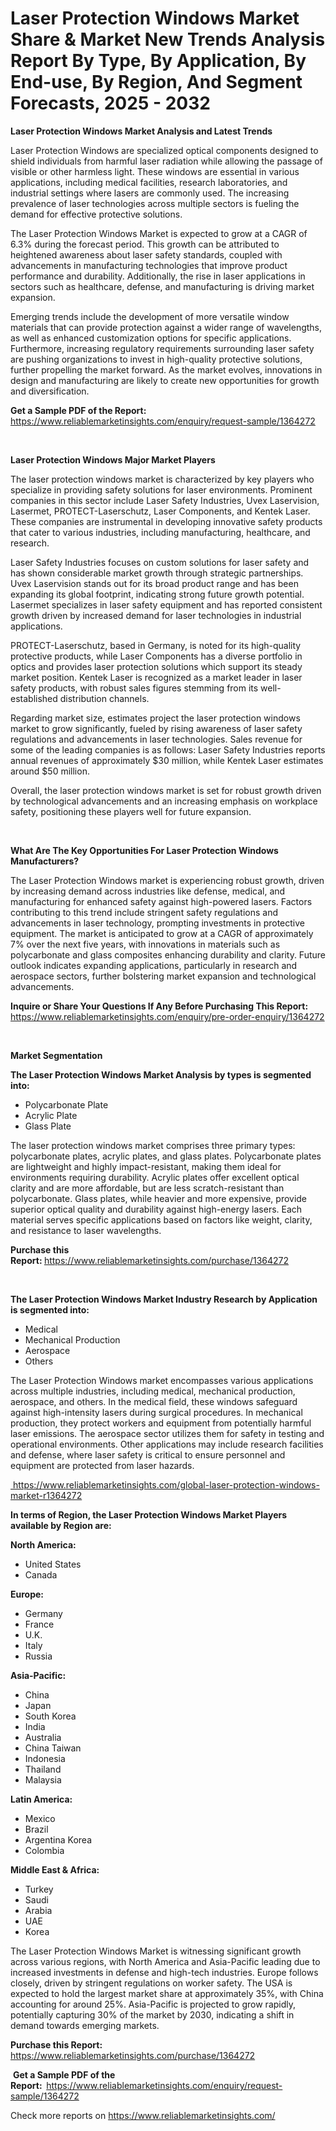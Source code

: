 <p><h1>Laser Protection Windows Market Share & Market New Trends Analysis Report By Type, By Application, By End-use, By Region, And Segment Forecasts, 2025 - 2032</h1></p><p><strong>Laser Protection Windows Market Analysis and Latest Trends</strong></p>
<p><p>Laser Protection Windows are specialized optical components designed to shield individuals from harmful laser radiation while allowing the passage of visible or other harmless light. These windows are essential in various applications, including medical facilities, research laboratories, and industrial settings where lasers are commonly used. The increasing prevalence of laser technologies across multiple sectors is fueling the demand for effective protective solutions.</p><p>The Laser Protection Windows Market is expected to grow at a CAGR of 6.3% during the forecast period. This growth can be attributed to heightened awareness about laser safety standards, coupled with advancements in manufacturing technologies that improve product performance and durability. Additionally, the rise in laser applications in sectors such as healthcare, defense, and manufacturing is driving market expansion. </p><p>Emerging trends include the development of more versatile window materials that can provide protection against a wider range of wavelengths, as well as enhanced customization options for specific applications. Furthermore, increasing regulatory requirements surrounding laser safety are pushing organizations to invest in high-quality protective solutions, further propelling the market forward. As the market evolves, innovations in design and manufacturing are likely to create new opportunities for growth and diversification.</p></p>
<p><strong>Get a Sample PDF of the Report:&nbsp;</strong> <a href="https://www.reliablemarketinsights.com/enquiry/request-sample/1364272?utm_campaign=2981&utm_medium=2&utm_source=Github&utm_content=ia&utm_term=03042025&utm_id=laser-protection-windows">https://www.reliablemarketinsights.com/enquiry/request-sample/1364272</a></p>
<p>&nbsp;</p>
<p><strong>Laser Protection Windows Major Market Players</strong></p>
<p><p>The laser protection windows market is characterized by key players who specialize in providing safety solutions for laser environments. Prominent companies in this sector include Laser Safety Industries, Uvex Laservision, Lasermet, PROTECT-Laserschutz, Laser Components, and Kentek Laser. These companies are instrumental in developing innovative safety products that cater to various industries, including manufacturing, healthcare, and research.</p><p>Laser Safety Industries focuses on custom solutions for laser safety and has shown considerable market growth through strategic partnerships. Uvex Laservision stands out for its broad product range and has been expanding its global footprint, indicating strong future growth potential. Lasermet specializes in laser safety equipment and has reported consistent growth driven by increased demand for laser technologies in industrial applications.</p><p>PROTECT-Laserschutz, based in Germany, is noted for its high-quality protective products, while Laser Components has a diverse portfolio in optics and provides laser protection solutions which support its steady market position. Kentek Laser is recognized as a market leader in laser safety products, with robust sales figures stemming from its well-established distribution channels.</p><p>Regarding market size, estimates project the laser protection windows market to grow significantly, fueled by rising awareness of laser safety regulations and advancements in laser technologies. Sales revenue for some of the leading companies is as follows: Laser Safety Industries reports annual revenues of approximately $30 million, while Kentek Laser estimates around $50 million.</p><p>Overall, the laser protection windows market is set for robust growth driven by technological advancements and an increasing emphasis on workplace safety, positioning these players well for future expansion.</p></p>
<p>&nbsp;</p>
<p><strong>What Are The Key Opportunities For Laser Protection Windows Manufacturers?</strong></p>
<p><p>The Laser Protection Windows market is experiencing robust growth, driven by increasing demand across industries like defense, medical, and manufacturing for enhanced safety against high-powered lasers. Factors contributing to this trend include stringent safety regulations and advancements in laser technology, prompting investments in protective equipment. The market is anticipated to grow at a CAGR of approximately 7% over the next five years, with innovations in materials such as polycarbonate and glass composites enhancing durability and clarity. Future outlook indicates expanding applications, particularly in research and aerospace sectors, further bolstering market expansion and technological advancements.</p></p>
<p><strong>Inquire or Share Your Questions If Any Before Purchasing This Report:</strong> <a href="https://www.reliablemarketinsights.com/enquiry/pre-order-enquiry/1364272?utm_campaign=2981&utm_medium=2&utm_source=Github&utm_content=ia&utm_term=03042025&utm_id=laser-protection-windows">https://www.reliablemarketinsights.com/enquiry/pre-order-enquiry/1364272</a></p>
<p>&nbsp;</p>
<p><strong>Market Segmentation</strong></p>
<p><strong>The Laser Protection Windows Market Analysis by types is segmented into:</strong></p>
<p><ul><li>Polycarbonate Plate</li><li>Acrylic Plate</li><li>Glass Plate</li></ul></p>
<p><p>The laser protection windows market comprises three primary types: polycarbonate plates, acrylic plates, and glass plates. Polycarbonate plates are lightweight and highly impact-resistant, making them ideal for environments requiring durability. Acrylic plates offer excellent optical clarity and are more affordable, but are less scratch-resistant than polycarbonate. Glass plates, while heavier and more expensive, provide superior optical quality and durability against high-energy lasers. Each material serves specific applications based on factors like weight, clarity, and resistance to laser wavelengths.</p></p>
<p><strong>Purchase this Report:&nbsp;</strong><a href="https://www.reliablemarketinsights.com/purchase/1364272?utm_campaign=2981&utm_medium=2&utm_source=Github&utm_content=ia&utm_term=03042025&utm_id=laser-protection-windows">https://www.reliablemarketinsights.com/purchase/1364272</a></p>
<p>&nbsp;</p>
<p><strong>The Laser Protection Windows Market Industry Research by Application is segmented into:</strong></p>
<p><ul><li>Medical</li><li>Mechanical Production</li><li>Aerospace</li><li>Others</li></ul></p>
<p><p>The Laser Protection Windows market encompasses various applications across multiple industries, including medical, mechanical production, aerospace, and others. In the medical field, these windows safeguard against high-intensity lasers during surgical procedures. In mechanical production, they protect workers and equipment from potentially harmful laser emissions. The aerospace sector utilizes them for safety in testing and operational environments. Other applications may include research facilities and defense, where laser safety is critical to ensure personnel and equipment are protected from laser hazards.</p></p>
<p><a href="https://www.reliablemarketinsights.com/global-laser-protection-windows-market-r1364272?utm_campaign=2981&utm_medium=2&utm_source=Github&utm_content=ia&utm_term=03042025&utm_id=laser-protection-windows">&nbsp;https://www.reliablemarketinsights.com/global-laser-protection-windows-market-r1364272</a></p>
<p><strong>In terms of Region, the Laser Protection Windows Market Players available by Region are:</strong></p>
<p>
    <p> <strong> North America: </strong>
        <ul>
            <li>United States</li>
            <li>Canada</li>
        </ul>
        </p> 
    <p> <strong> Europe: </strong>
        <ul>
            <li>Germany</li>
            <li>France</li>
            <li>U.K.</li>
            <li>Italy</li>
            <li>Russia</li>
        </ul>
        </p> 
    <p> <strong> Asia-Pacific: </strong>
        <ul>
            <li>China</li>
            <li>Japan</li>
            <li>South Korea</li>
            <li>India</li>
            <li>Australia</li>
            <li>China Taiwan</li>
            <li>Indonesia</li>
            <li>Thailand</li>
            <li>Malaysia</li>
        </ul>
        </p> 
    <p> <strong> Latin America: </strong>
        <ul>
            <li>Mexico</li>
            <li>Brazil</li>
            <li>Argentina Korea</li>
            <li>Colombia</li>
        </ul>
        </p> 
    <p> <strong> Middle East & Africa: </strong>
        <ul>
            <li>Turkey</li>
            <li>Saudi</li>
            <li>Arabia</li>
            <li>UAE</li>
            <li>Korea</li>
        </ul>
    </p>
    </p>
<p><p>The Laser Protection Windows Market is witnessing significant growth across various regions, with North America and Asia-Pacific leading due to increased investments in defense and high-tech industries. Europe follows closely, driven by stringent regulations on worker safety. The USA is expected to hold the largest market share at approximately 35%, with China accounting for around 25%. Asia-Pacific is projected to grow rapidly, potentially capturing 30% of the market by 2030, indicating a shift in demand towards emerging markets.</p></p>
<p><strong>Purchase this Report: </strong><a href="https://www.reliablemarketinsights.com/purchase/1364272?utm_campaign=2981&utm_medium=2&utm_source=Github&utm_content=ia&utm_term=03042025&utm_id=laser-protection-windows">https://www.reliablemarketinsights.com/purchase/1364272</a></p>
<p>&nbsp;<strong>Get a Sample PDF of the Report:&nbsp;&nbsp;</strong><a href="https://www.reliablemarketinsights.com/enquiry/request-sample/1364272?utm_campaign=2981&utm_medium=2&utm_source=Github&utm_content=ia&utm_term=03042025&utm_id=laser-protection-windows">https://www.reliablemarketinsights.com/enquiry/request-sample/1364272</a></p>
<p><strong></strong></p>
<p>Check more reports on <a href="https://www.reliablemarketinsights.com/?utm_campaign=2981&utm_medium=2&utm_source=Github&utm_content=ia&utm_term=03042025&utm_id=laser-protection-windows">https://www.reliablemarketinsights.com/</a></p>